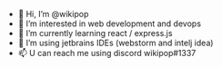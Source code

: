 - 👋 Hi, I’m @wikipop
- 👀 I’m interested in web development and devops
- 🌱 I’m currently learning react / express.js
- 💞️ I’m using jetbrains IDEs (webstorm and intelj idea) 
- 📫 U can reach me using discord wikipop#1337

<!---
wikipop/wikipop is a ✨ special ✨ repository because its `README.md` (this file) appears on your GitHub profile.
You can click the Preview link to take a look at your changes.
--->
